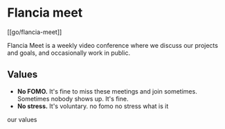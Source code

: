 # Flancia meet

[[go/flancia-meet]]

Flancia Meet is a weekly video conference where we discuss our projects and goals, and occasionally work in public.

## Values
* **No FOMO.** It's fine to miss these meetings and join sometimes. Sometimes nobody shows up. It's fine.
* **No stress.** It's voluntary.
no fomo no stress
what is it

our values